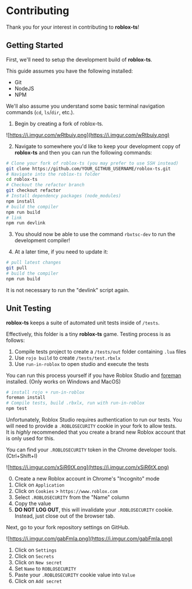 # Contributing

Thank you for your interest in contributing to **roblox-ts**!

## Getting Started

First, we'll need to setup the development build of **roblox-ts**.

This guide assumes you have the following installed:

-   Git
-   NodeJS
-   NPM

We'll also assume you understand some basic terminal navigation commands (`cd`, `ls`/`dir`, etc.).

1. Begin by creating a fork of roblox-ts.

![https://i.imgur.com/wRtbuiy.png](https://i.imgur.com/wRtbuiy.png)

2. Navigate to somewhere you'd like to keep your development copy of **roblox-ts** and then you can run the following commands:

```sh
# Clone your fork of roblox-ts (you may prefer to use SSH instead)
git clone https://github.com/YOUR_GITHUB_USERNAME/roblox-ts.git
# Navigate into the roblox-ts folder
cd roblox-ts
# Checkout the refactor branch
git checkout refactor
# Install dependency packages (node_modules)
npm install
# build the compiler
npm run build
# link
npm run devlink
```

3. You should now be able to use the command `rbxtsc-dev` to run the development compiler!

4. At a later time, if you need to update it:

```sh
# pull latest changes
git pull
# build the compiler
npm run build
```

It is not necessary to run the "devlink" script again.

## Unit Testing

**roblox-ts** keeps a suite of automated unit tests inside of `/tests`.

Effectively, this folder is a tiny **roblox-ts** game. Testing process is as follows:

1. Compile tests project to create a `/tests/out` folder containing `.lua` files
2. Use `rojo build` to create `/tests/test.rbxlx`
3. Use `run-in-roblox` to open studio and execute the tests

You can run this process yourself if you have Roblox Studio and [foreman](https://github.com/Roblox/foreman) installed. (Only works on Windows and MacOS)

```sh
# install rojo + run-in-roblox
foreman install
# Compile tests, build .rbxlx, run with run-in-roblox
npm test
```

Unfortunately, Roblox Studio requires authentication to run our tests. You will need to provide a `.ROBLOSECURITY` cookie in your fork to allow tests.\
It is _highly_ recommended that you create a brand new Roblox account that is only used for this.

You can find your `.ROBLOSECURITY` token in the Chrome developer tools. (Ctrl+Shift+I)

![https://i.imgur.com/xSiR6tX.png](https://i.imgur.com/xSiR6tX.png)

0. Create a new Roblox account in Chrome's "Incognito" mode
1. Click on `Application`
1. Click on `Cookies` > `https://www.roblox.com`
1. Select `.ROBLOSECURITY` from the "Name" column
1. Copy the value
1. **DO NOT LOG OUT**, this will invalidate your `.ROBLOSECURITY` cookie. Instead, just close out of the browser tab.

Next, go to your fork repository settings on GitHub.

![https://i.imgur.com/gabFmIa.png](https://i.imgur.com/gabFmIa.png)

1. Click on `Settings`
2. Click on `Secrets`
3. Click on `New secret`
4. Set `Name` to `ROBLOSECURITY`
5. Paste your `.ROBLOSECURITY` cookie value into `Value`
6. Click on `Add secret`
